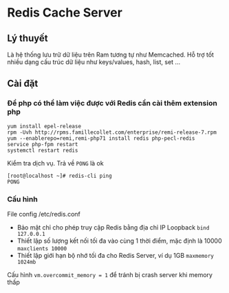 # Redis Cache Server
## Lý thuyết
Là hệ thống lưu trữ dữ liệu trên Ram tương tự như Memcached. Hỗ trợ tốt nhiều dạng cấu trúc dữ liệu như keys/values, hash, list, set ...
## Cài đặt
### Để php có thể làm việc được với Redis cần cài thêm extension php
```
yum install epel-release
rpm -Uvh http://rpms.famillecollet.com/enterprise/remi-release-7.rpm
yum --enablerepo=remi,remi-php71 install redis php-pecl-redis
service php-fpm restart
systemctl restart redis
```
Kiểm tra dịch vụ. Trả về `PONG` là ok
```
[root@localhost ~]# redis-cli ping
PONG
```
### Cấu hình
File config /etc/redis.conf
  - Bảo mật chỉ cho phép truy cập Redis bằng địa chỉ IP Loopback
```bind 127.0.0.1```
  - Thiết lập số lượng kết nối tối đa vào cùng 1 thời điểm, mặc định là 10000
```maxclients 10000```
  - Thiết lập giới hạn bộ nhớ tối đa cho Redis Server, ví dụ 1GB
```maxmemory 1024mb```

Cấu hình `vm.overcommit_memory = 1` để tránh bị crash server khi memory thấp
